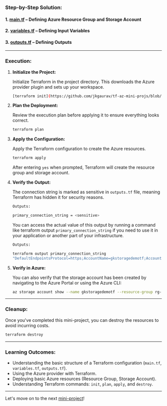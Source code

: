 ### **Step-by-Step Solution:**

#### 1. **[main.tf](https://github.com/jkgaurav/tf-az-mini-projs/blob/main/mini-proj-1/terraform-azure-storage/main.tf)** – Defining Azure Resource Group and Storage Account

#### 2. **[variables.tf](https://github.com/jkgaurav/tf-az-mini-projs/blob/main/mini-proj-1/terraform-azure-storage/variables.tf)** – Defining Input Variables

#### 3. **[outputs.tf](https://github.com/jkgaurav/tf-az-mini-projs/blob/main/mini-proj-1/terraform-azure-storage/outputs.tf)** – Defining Outputs

---

### **Execution:**

1. **Initialize the Project:**

   Initialize Terraform in the project directory. This downloads the Azure provider plugin and sets up your workspace.
   
   ```bash
   [terraform init](https://github.com/jkgaurav/tf-az-mini-projs/blob/main/mini-proj-1/faqs.md)
   ```

3. **Plan the Deployment:**

   Review the execution plan before applying it to ensure everything looks correct.

   ```bash
   terraform plan
   ```

4. **Apply the Configuration:**

   Apply the Terraform configuration to create the Azure resources.

   ```bash
   terraform apply
   ```

   After entering `yes` when prompted, Terraform will create the resource group and storage account.

5. **Verify the Output:**

   The connection string is marked as sensitive in `outputs.tf` file, meaning Terraform has hidden it for security reasons.

   ```bash
   Outputs:

   primary_connection_string = <sensitive>
   ```

   You can access the actual value of this output by running a command like terraform output `primary_connection_string` if you need to use it in your application or another part of your infrastructure.

   ```bash
   Outputs:

   terraform output primary_connection_string
   "DefaultEndpointsProtocol=https;AccountName=gkstoragedemotf;AccountKey=xxxxxxxxxxxxxxxxxxxxxxxxxxxxxxxxxxxxxxxxxxxxxxxxxxx;EndpointSuffix=core.windows.net"
   ```

6. **Verify in Azure:**

   You can also verify that the storage account has been created by navigating to the Azure Portal or using the Azure CLI:

   ```bash
   az storage account show --name gkstoragedemotf --resource-group rg-terraform-demo
   ```

---

### **Cleanup:**

Once you've completed this mini-project, you can destroy the resources to avoid incurring costs.

```bash
terraform destroy
```

---

### **Learning Outcomes:**
- Understanding the basic structure of a Terraform configuration (`main.tf`, `variables.tf`, `outputs.tf`).
- Using the Azure provider with Terraform.
- Deploying basic Azure resources (Resource Group, Storage Account).
- Understanding Terraform commands: `init`, `plan`, `apply`, and `destroy`.

---

Let's move on to the next [mini-project](https://github.com/jkgaurav/tf-az-mini-projs/blob/main/mini-proj-2/problem.md)!
